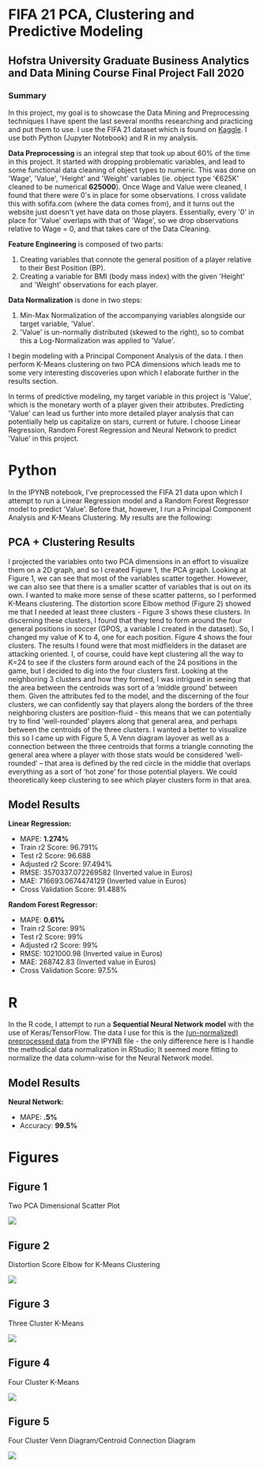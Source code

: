 # FIFA 21 PCA, Clustering and Predictive Modeling
## Hofstra University Graduate Business Analytics and Data Mining Course Final Project Fall 2020
### Summary
  In this project, my goal is to showcase the Data Mining and Preprocessing techniques I have spent the last several months researching and practicing and put them to use. I use the FIFA 21 dataset which is found on [Kaggle](https://www.kaggle.com/ekrembayar/fifa-21-complete-player-dataset).
  I use both Python (Jupyter Notebook) and R in my analysis.
  
  __Data Preprocessing__ is an integral step that took up about 60% of the time in this project. It started with dropping problematic variables, and lead to some functional data cleaning of object types to numeric. This was done on 'Wage', 'Value', 'Height' and 'Weight' variables (ie. object type '€625K' cleaned to be numerical __625000__). Once Wage and Value were cleaned, I found that there were 0's in place for some observations. I cross validate this with sofifa.com (where the data comes from), and it turns out the website just doesn't yet have data on those players. Essentially, every '0' in place for 'Value' overlaps with that of 'Wage', so we drop observations relative to Wage = 0, and that takes care of the Data Cleaning.
  
  __Feature Engineering__  is composed of two parts:  
  1. Creating variables that connote the general position of a player relative to their Best Position (BP).
  2. Creating a variable for BMI (body mass index) with the given 'Height' and 'Weight' observations for each player.
  
  __Data Normalization__ is done in two steps: 
  1. Min-Max Normalization of the accompanying variables alongside our target variable, 'Value'. 
  2. 'Value' is un-normally distributed (skewed to the right), so to combat this a Log-Normalization was applied to 'Value'.
  
 I begin modeling with a Principal Component Analysis of the data. I then perform K-Means clustering on two PCA dimensions which leads me to some very interesting discoveries upon which I elaborate further in the results section. 
 
 In terms of predictive modeling, my target variable in this project is 'Value', which is the monetary worth of a player given their attributes. Predicting 'Value' can lead us further into more detailed player analysis that can potentially help us capitalize on stars, current or future. I choose Linear Regression, Random Forest Regression and Neural Network to predict 'Value' in this project. 

# Python
  In the IPYNB notebook, I've preprocessed the FIFA 21 data upon which I attempt to run a Linear Regression model and a Random Forest Regressor model to predict 'Value'. Before that, however, I run a Principal Component Analysis and K-Means Clustering. My results are the following:
## PCA + Clustering Results
  I projected the variables onto two PCA dimensions in an effort to visualize them on a 2D graph, and so I created Figure 1, the PCA graph. Looking at Figure 1, we can see that most of the variables scatter together. However, we can also see that there is a smaller scatter of variables that is out on its own.
I wanted to make more sense of these scatter patterns, so I performed K-Means clustering. The distortion score Elbow method (Figure 2) showed me that I needed at least three clusters - Figure 3 shows these clusters. In discerning these clusters, I found that they tend to form around the four general positions in soccer (GPOS, a variable I created in the dataset). So, I changed my value of K to 4, one for each position. Figure 4 shows the four clusters. The results I found were that most midfielders in the dataset are attacking oriented. I, of course, could have kept clustering all the way to K=24 to see if the clusters form around each of the 24 positions in the game, but I decided to dig into the four clusters first.
Looking at the neighboring 3 clusters and how they formed, I was intrigued in seeing that the area between the centroids was sort of a ‘middle ground’ between them. Given the attributes fed to the model, and the discerning of the four clusters, we can confidently say that players along the borders of the three neighboring clusters are position-fluid - this means that we can potentially try to find 'well-rounded' players along that general area, and perhaps between the centroids of the three clusters. I wanted a better to visualize this so I came up with Figure 5, A Venn diagram layover as well as a connection between the three centroids that forms a triangle connoting the general area where a player with those stats would be considered ‘well-rounded’ – that area is defined by the red circle in the middle that overlaps everything as a sort of ‘hot zone’ for those potential players. We could theoretically keep clustering to see which player clusters form in that area.

## Model Results
__Linear Regression:__
+ MAPE: __1.274%__ 
+ Train r2 Score: 96.791% 
+ Test r2 Score: 96.688 
+ Adjusted r2 Score: 97.494% 
+ RMSE: 3570337.072269582 (Inverted value in Euros)
+ MAE: 716693.0674474129 (Inverted value in Euros)
+ Cross Validation Score: 91.488% 

__Random Forest Regressor:__
+ MAPE: __0.61%__
+ Train r2 Score: 99%
+ Test r2 Score: 99%
+ Adjusted r2 Score: 99%
+ RMSE: 1021000.98 (Inverted value in Euros)
+ MAE: 268742.83 (Inverted value in Euros)
+ Cross Validation Score: 97.5%

# R
In the R code, I attempt to run a __Sequential Neural Network model__ with the use of Keras/TensorFlow. The data I use for this is the [(un-normalized) preprocessed data](https://github.com/arvin-ds/FIFA21_PCA_Clustering_and_Predictive_Modeling/blob/main/data/FIFATrain.csv) from the IPYNB file  - the only difference here is I handle the methodical data normalization in RStudio; It seemed more fitting to normalize the data column-wise for the Neural Network model.
## Model Results
__Neural Network:__
+ MAPE: __.5%__
+ Accuracy: __99.5%__

# Figures
## Figure 1
Two PCA Dimensional Scatter Plot

![](images/Picture1.png)
## Figure 2
Distortion Score Elbow for K-Means Clustering

![](images/Picture2.png)
## Figure 3
Three Cluster K-Means

![](images/Picture3.png)
## Figure 4
Four Cluster K-Means

![](images/Picture4.png)
## Figure 5
Four Cluster Venn Diagram/Centroid Connection Diagram

![](images/Picture5.png)
